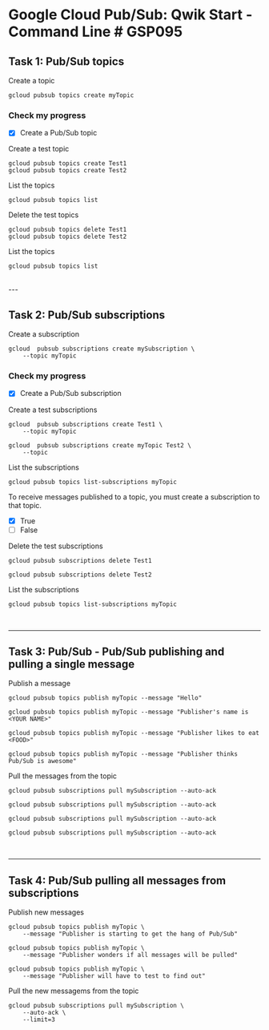 # **Google Cloud Pub/Sub: Qwik Start - Command Line # GSP095**

## **Task 1: Pub/Sub topics**

Create a topic

    gcloud pubsub topics create myTopic

### **Check my progress**

- [x] Create a Pub/Sub topic

Create a test topic

    gcloud pubsub topics create Test1
    gcloud pubsub topics create Test2

List the topics

    gcloud pubsub topics list

Delete the test topics

    gcloud pubsub topics delete Test1
    gcloud pubsub topics delete Test2

List the topics

    gcloud pubsub topics list

<br>
---

## **Task 2: Pub/Sub subscriptions**

Create a subscription

    gcloud  pubsub subscriptions create mySubscription \
        --topic myTopic

### **Check my progress**

- [x] Create a Pub/Sub subscription

Create a test subscriptions

    gcloud  pubsub subscriptions create Test1 \
        --topic myTopic
>
    gcloud  pubsub subscriptions create myTopic Test2 \
        --topic

List the subscriptions

    gcloud pubsub topics list-subscriptions myTopic

To receive messages published to a topic, you must create a subscription to that topic.

- [x] True
- [ ] False

Delete the test subscriptions

    gcloud pubsub subscriptions delete Test1
>
    gcloud pubsub subscriptions delete Test2

List the subscriptions

    gcloud pubsub topics list-subscriptions myTopic

<br>

---

## **Task 3: Pub/Sub - Pub/Sub publishing and pulling a single message**

Publish a message

    gcloud pubsub topics publish myTopic --message "Hello"
>
    gcloud pubsub topics publish myTopic --message "Publisher's name is <YOUR NAME>"
>
    gcloud pubsub topics publish myTopic --message "Publisher likes to eat <FOOD>"
>
    gcloud pubsub topics publish myTopic --message "Publisher thinks Pub/Sub is awesome"

Pull the messages from the topic

    gcloud pubsub subscriptions pull mySubscription --auto-ack
>
    gcloud pubsub subscriptions pull mySubscription --auto-ack
>
    gcloud pubsub subscriptions pull mySubscription --auto-ack
>
    gcloud pubsub subscriptions pull mySubscription --auto-ack

<br>

---

## **Task 4: Pub/Sub pulling all messages from subscriptions**

Publish new messages

    gcloud pubsub topics publish myTopic \
        --message "Publisher is starting to get the hang of Pub/Sub"
>
    gcloud pubsub topics publish myTopic \
        --message "Publisher wonders if all messages will be pulled"
>
    gcloud pubsub topics publish myTopic \
        --message "Publisher will have to test to find out"

Pull the new messagems from the topic

    gcloud pubsub subscriptions pull mySubscription \
        --auto-ack \
        --limit=3
